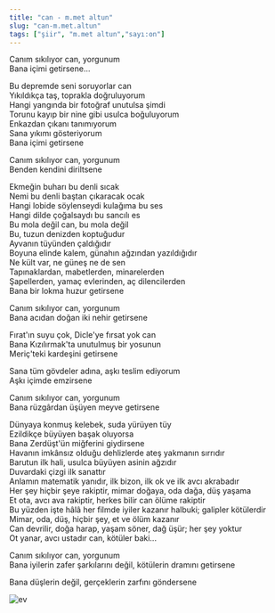 ```yaml
---
title: "can - m.met altun"
slug: "can-m.met.altun"
tags: ["şiir", "m.met altun","sayı:on"]
---
```


Canım sıkılıyor can, yorgunum\
Bana içimi getirsene...

Bu depremde seni soruyorlar can\
Yıkıldıkça taş, toprakla doğruluyorum\
Hangi yangında bir fotoğraf unutulsa şimdi\
Torunu kayıp bir nine gibi usulca boğuluyorum\
Enkazdan çıkanı tanımıyorum\
Sana yıkımı gösteriyorum\
Bana içimi getirsene

Canım sıkılıyor can, yorgunum\
Benden kendini diriltsene

Ekmeğin buharı bu denli sıcak\
Nemi bu denli baştan çıkaracak ocak\
Hangi lobide söylenseydi kulağıma bu ses\
Hangi dilde çoğalsaydı bu sancılı es\
Bu mola değil can, bu mola değil\
Bu, tuzun denizden koptuğudur\
Ayvanın tüyünden çaldığıdır\
Boyuna elinde kalem, günahın ağzından yazıldığıdır\
Ne kült var, ne güneş ne de sen\
Tapınaklardan, mabetlerden, minarelerden\
Şapellerden, yamaç evlerinden, aç dilencilerden\
Bana bir lokma huzur getirsene

Canım sıkılıyor can, yorgunum\
Bana acıdan doğan iki nehir getirsene

Fırat'ın suyu çok, Dicle'ye fırsat yok can\
Bana Kızılırmak'ta unutulmuş bir yosunun\
Meriç'teki kardeşini getirsene

Sana tüm gövdeler adına, aşkı teslim ediyorum\
Aşkı içimde emzirsene

Canım sıkılıyor can, yorgunum\
Bana rüzgârdan üşüyen meyve getirsene

Dünyaya konmuş kelebek, suda yürüyen tüy\
Ezildikçe büyüyen başak oluyorsa\
Bana Zerdüşt'ün miğferini giydirsene\
Havanın imkânsız olduğu dehlizlerde ateş yakmanın sırrıdır\
Barutun ilk hali, usulca büyüyen asinin ağzıdır\
Duvardaki çizgi ilk sanattır\
Anlamın matematik yanıdır, ilk bizon, ilk ok ve ilk avcı akrabadır\
Her şey hiçbir şeye rakiptir, mimar doğaya, oda dağa, düş yaşama\
Et ota, avcı ava rakiptir, herkes bilir can ölüme rakiptir\
Bu yüzden işte hâlâ her filmde iyiler kazanır halbuki; galipler
kötülerdir\
Mimar, oda, düş, hiçbir şey, et ve ölüm kazanır\
Can devrilir, doğa harap, yaşam söner, dağ üşür; her şey yoktur\
Ot yanar, avcı ustadır can, kötüler baki...

Canım sıkılıyor can, yorgunum\
Bana iyilerin zafer şarkılarını değil, kötülerin dramını getirsene

Bana düşlerin değil, gerçeklerin zarfını göndersene



![ev](/img/10_25.jpg)
